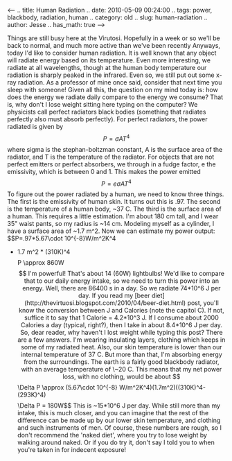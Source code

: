 <--
.. title: Human Radiation
.. date: 2010-05-09 00:24:00
.. tags: power, blackbody, radiation, human
.. category: old
.. slug: human-radiation
.. author: Jesse
.. has_math: true
-->


Things are still busy here at the Virutosi. Hopefully in a week or so
we'll be back to normal, and much more active than we've been recently
Anyways, today I'd like to consider human radiation. It is well known
that any object will radiate energy based on its temperature. Even more
interesting, we radiate at all wavelengths, though at the human body
temperature our radiation is sharply peaked in the infrared. Even so, we
still put out some x-ray radiation. As a professor of mine once said,
consider that next time you sleep with someone! Given all this, the
question on my mind today is: how does the energy we radiate daily
compare to the energy we consume? That is, why don't I lose weight
sitting here typing on the computer? We physicists call perfect
radiators black bodies (something that radiates perfectly also must
absorb perfectly). For perfect radiators, the power radiated is given by
$$P=\sigma A T^4$$ where sigma is the stephan-boltzman constant, A is
the surface area of the radiator, and T is the temperature of the
radiator. For objects that are not perfect emitters or perfect
absorbers, we through in a fudge factor, e the emissivity, which is
between 0 and 1. This makes the power emitted $$P=e \sigma A T^4$$ To
figure out the power radiated by a human, we need to know three things.
The first is the emissivity of human skin. It turns out this is .97. The
second is the temperature of a human body, \~37 C. The third is the
surface area of a human. This requires a little estimation. I'm about
180 cm tall, and I wear 35" waist pants, so my radius is \~14 cm.
Modeling myself as a cylinder, I have a surface area of \~1.7 m^2. Now
we can estimate my power output: $$P=.97*5.67\cdot 10^{-8}W/m^2K^4
* 1.7 m^2 * (310K)^4$$ $$P \approx 860W$$ I'm powerful! That's
about 14 (60W) lightbulbs! We'd like to compare that to our daily energy
intake, so we need to turn this power into an energy. Well, there are
86400 s in a day. So we radiate 74*10^6 J per day. If you read my
[beer diet](http://thevirtuosi.blogspot.com/2010/04/beer-diet.html)
post, you'll know the conversion between J and Calories (note the
capitol C). If not, suffice it to say that 1 Calorie = 4.2*10^3 J. If
I consume about 2000 Calories a day (typical, right?), then I take in
about 8.4*10^6 J per day. So, dear reader, why haven't I lost weight
while typing this post? There are a few answers. I'm wearing insulating
layers, clothing which keeps in some of my radiated heat. Also, our skin
temperature is lower than our internal temperature of 37 C. But more
than that, I'm absorbing energy from the surroundings. The earth is a
fairly good blackbody radiator, with an average temperature of \~20 C.
This means that my net power loss, with no clothing, would be about
$$\Delta P \approx (5.67\cdot 10^{-8}
W/m^2K^4)(1.7m^2)((310K)^4-(293K)^4)$$ $$\Delta P = 180W$$ This is
\~15*10^6 J per day. While still more than my intake, this is much
closer, and you can imagine that the rest of the difference can be made
up by our lower skin temperature, and clothing and such instruments of
men. Of course, these numbers are rough, so I don't recommend the 'naked
diet', where you try to lose weight by walking around naked. Or if you
do try it, don't say I told you to when you're taken in for indecent
exposure!
